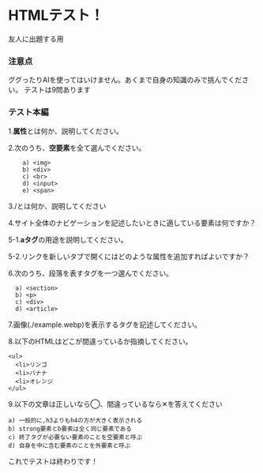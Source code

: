 # HTMLテスト！
友人に出題する用
### 注意点
ググったりAIを使ってはいけません。あくまで自身の知識のみで挑んでください。
テストは9問あります
### テスト本編
1.**属性**とは何か、説明してください。  
  
2.次のうち、**空要素**を全て選んでください。  
```
    a) <img>  
    b) <div>  
    c) <br>  
    d) <input>  
    e) <span>  
```
  
3./<!DOCTYPE html>とは何か、説明してください  
  
4.サイト全体のナビゲーションを記述したいときに適している要素は何ですか？  
  
5-1.**aタグ**の用途を説明してください。  
  
5-2.リンクを新しいタブで開くにはどのような属性を追加すればよいですか？  
  
6.次のうち、段落を表すタグを一つ選んでください。  
```
  a) <section>  
  b) <p>  
  c) <div>  
  d) <article>  
```

7.画像(./example.webp)を表示するタグを記述してください。  
  
8.以下のHTMLはどこが間違っているか指摘してください。
```
<ul>
  <li>リンゴ
  <li>バナナ
  <li>オレンジ
</ul>
```

9.以下の文章は正しいなら◯、間違っているなら✕を答えてください
```
a) 一般的に,h3よりもh4の方が大きく表示される
b) strong要素とb要素は全く同じ要素である
c) 終了タグが必要ない要素のことを空要素と呼ぶ
d) 自身を中に含む要素のことを外要素と呼ぶ
```

これでテストは終わりです！
